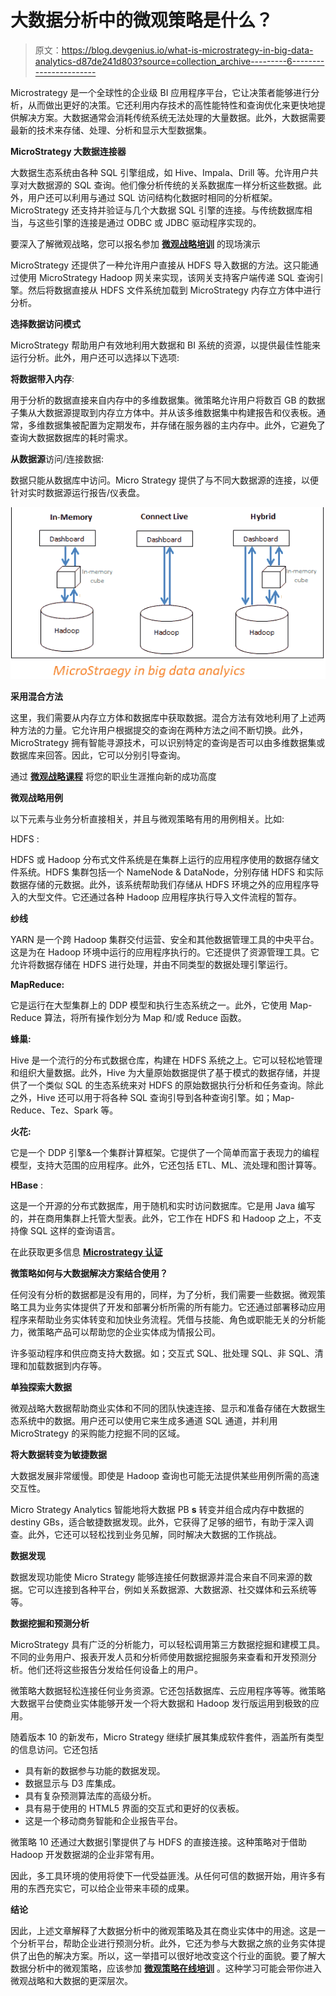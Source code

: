 # 大数据分析中的微观策略是什么？

> 原文：<https://blog.devgenius.io/what-is-microstrategy-in-big-data-analytics-d87de241d803?source=collection_archive---------6----------------------->

Microstrategy 是一个全球性的企业级 BI 应用程序平台，它让决策者能够进行分析，从而做出更好的决策。它还利用内存技术的高性能特性和查询优化来更快地提供解决方案。大数据通常会消耗传统系统无法处理的大量数据。此外，大数据需要最新的技术来存储、处理、分析和显示大型数据集。

**MicroStrategy 大数据连接器**

大数据生态系统由各种 SQL 引擎组成，如 Hive、Impala、Drill 等。允许用户共享对大数据源的 SQL 查询。他们像分析传统的关系数据库一样分析这些数据。此外，用户还可以利用与通过 SQL 访问结构化数据时相同的分析框架。MicroStrategy 还支持并验证与几个大数据 SQL 引擎的连接。与传统数据库相当，与这些引擎的连接是通过 ODBC 或 JDBC 驱动程序实现的。

要深入了解微观战略，您可以报名参加 [**微观战略培训**](https://onlineitguru.com/microstrategy-online-training-placement.html) 的现场演示

MicroStrategy 还提供了一种允许用户直接从 HDFS 导入数据的方法。这只能通过使用 MicroStrategy Hadoop 网关来实现，该网关支持客户端传递 SQL 查询引擎。然后将数据直接从 HDFS 文件系统加载到 MicroStrategy 内存立方体中进行分析。

**选择数据访问模式**

MicroStrategy 帮助用户有效地利用大数据和 BI 系统的资源，以提供最佳性能来运行分析。此外，用户还可以选择以下选项:

**将数据带入内存**:

用于分析的数据直接来自内存中的多维数据集。微策略允许用户将数百 GB 的数据子集从大数据源提取到内存立方体中。并从该多维数据集中构建报告和仪表板。通常，多维数据集被配置为定期发布，并存储在服务器的主内存中。此外，它避免了查询大数据数据库的耗时需求。

**从数据源**访问/连接数据:

数据只能从数据库中访问。Micro Strategy 提供了与不同大数据源的连接，以便针对实时数据源运行报告/仪表盘。

![](img/fbfae3c2a0484afbdf8caf5e627a458c.png)

**采用混合方法**

这里，我们需要从内存立方体和数据库中获取数据。混合方法有效地利用了上述两种方法的力量。它允许用户根据提交的查询在两种方法之间不断切换。此外，MicroStrategy 拥有智能寻源技术，可以识别特定的查询是否可以由多维数据集或数据库来回答。因此，它可以分别引导查询。

通过 [**微观战略课程**](https://onlineitguru.com/microstrategy-online-training-placement.html) 将您的职业生涯推向新的成功高度

**微观战略用例**

以下元素与业务分析直接相关，并且与微观策略有用的用例相关。比如:

HDFS :

HDFS 或 Hadoop 分布式文件系统是在集群上运行的应用程序使用的数据存储文件系统。HDFS 集群包括一个 NameNode & DataNode，分别存储 HDFS 和实际数据存储的元数据。此外，该系统帮助我们存储从 HDFS 环境之外的应用程序导入的大型文件。它还通过各种 Hadoop 应用程序执行导入文件流程的暂存。

**纱线**

YARN 是一个跨 Hadoop 集群交付运营、安全和其他数据管理工具的中央平台。这是为在 Hadoop 环境中运行的应用程序执行的。它还提供了资源管理工具。它允许将数据存储在 HDFS 进行处理，并由不同类型的数据处理引擎运行。

**MapReduce:**

它是运行在大型集群上的 DDP 模型和执行生态系统之一。此外，它使用 Map-Reduce 算法，将所有操作划分为 Map 和/或 Reduce 函数。

**蜂巢:**

Hive 是一个流行的分布式数据仓库，构建在 HDFS 系统之上。它可以轻松地管理和组织大量数据。此外，Hive 为大量原始数据提供了基于模式的数据存储，并提供了一个类似 SQL 的生态系统来对 HDFS 的原始数据执行分析和任务查询。除此之外，Hive 还可以用于将各种 SQL 查询引导到各种查询引擎。如；Map-Reduce、Tez、Spark 等。

**火花:**

它是一个 DDP 引擎&一个集群计算框架。它提供了一个简单而富于表现力的编程模型，支持大范围的应用程序。此外，它还包括 ETL、ML、流处理和图计算等。

**HBase** :

这是一个开源的分布式数据库，用于随机和实时访问数据库。它是用 Java 编写的，并在商用集群上托管大型表。此外，它工作在 HDFS 和 Hadoop 之上，不支持像 SQL 这样的查询语言。

在此获取更多信息 [**Microstrategy 认证**](https://onlineitguru.com/microstrategy-online-training-placement.html)

**微策略如何与大数据解决方案结合使用？**

任何没有分析的数据都是没有用的，同样，为了分析，我们需要一些数据。微观策略工具为业务实体提供了开发和部署分析所需的所有能力。它还通过部署移动应用程序来帮助业务实体转变和加快业务流程。凭借与技能、角色或职能无关的分析能力，微策略产品可以帮助您的企业实体成为情报公司。

许多驱动程序和供应商支持大数据。如；交互式 SQL、批处理 SQL、非 SQL、清理和加载数据到内存等。

**单独探索大数据**

微观战略大数据帮助商业实体和不同的团队快速连接、显示和准备存储在大数据生态系统中的数据。用户还可以使用它来生成多通道 SQL 通道，并利用 MicroStrategy 的采购能力挖掘不同的区域。

**将大数据转变为敏捷数据**

大数据发展非常缓慢。即使是 Hadoop 查询也可能无法提供某些用例所需的高速交互性。

Micro Strategy Analytics 智能地将大数据 PB **s** 转变并组合成内存中数据的 destiny GBs，适合敏捷数据发现。此外，它获得了足够的细节，有助于深入调查。此外，它还可以轻松找到业务见解，同时解决大数据的工作挑战。

**数据发现**

数据发现功能使 Micro Strategy 能够连接任何数据源并混合来自不同来源的数据。它可以连接到各种平台，例如关系数据源、大数据源、社交媒体和云系统等等。

**数据挖掘和预测分析**

MicroStrategy 具有广泛的分析能力，可以轻松调用第三方数据挖掘和建模工具。不同的业务用户、报表开发人员和分析师使用数据挖掘服务来查看和开发预测分析。他们还将这些报告分发给任何设备上的用户。

微策略大数据轻松连接任何业务资源。它还包括数据库、云应用程序等等。微策略大数据平台使商业实体能够开发一个将大数据和 Hadoop 发行版运用到极致的应用。

随着版本 10 的新发布，Micro Strategy 继续扩展其集成软件套件，涵盖所有类型的信息访问。它还包括

*   具有新的数据参与功能的数据发现。
*   数据显示与 D3 库集成。
*   具有复杂预测算法库的高级分析。
*   具有易于使用的 HTML5 界面的交互式和更好的仪表板。
*   这是一个移动商务智能和企业报告平台。

微策略 10 还通过大数据引擎提供了与 HDFS 的直接连接。这种策略对于借助 Hadoop 开发数据湖的企业非常有用。

因此，多工具环境的使用将使下一代受益匪浅。从任何可信的数据开始，用许多有用的东西充实它，可以给企业带来丰硕的成果。

**结论**

因此，上述文章解释了大数据分析中的微观策略及其在商业实体中的用途。这是一个分析平台，帮助企业进行预测分析。此外，它还为参与大数据之旅的业务实体提供了出色的解决方案。所以，这一举措可以很好地改变这个行业的面貌。要了解大数据分析中的微观策略，应该参加 [**微观策略在线培训**](https://onlineitguru.com/microstrategy-online-training-placement.html) 。这种学习可能会带你进入微观战略和大数据的更深层次。